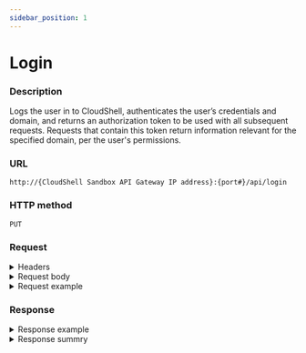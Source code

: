 ```yaml
---
sidebar_position: 1
---
```



# Login

### Description

Logs the user in to CloudShell, authenticates the user’s credentials and domain, and returns an authorization token to be used with all subsequent requests. Requests that contain this token return information relevant for the specified domain, per the user's permissions.

### URL

`http://{CloudShell Sandbox API Gateway IP address}:{port#}/api/login`

### HTTP method

`PUT`

### Request

<details>
<summary>Headers</summary>

Example header format for the `login` method:

`Content-Type: application/json`

</details>

<details>
<summary>Request body</summary>

The user credentials (in JSON format). The parameters of the `login` method include:

| Parameter | Description |
| --- | --- |
| `username` | The user's name. `(string)` |
| `password` | The user's password. `(string)` |
| `domain` | The user's domain. `(string)` |

</details>

<details>
<summary>Request example</summary>

Example request input for the `login` method in JSON format:

```javascript
{
   "username":"admin",
   "password":"admin",
   "domain":"Global"
}
```
</details>

### Response

<details>
<summary>Response example</summary>

The following is a sample authorization token returned by the `login` method:

`"a0IAmINiGUmVsoJS9IeG1A=="`

</details>

<details>
<summary>Response summry</summary>

The `login` method returns an authorization token that must be added to the header of each API method.

</details>